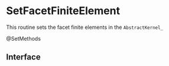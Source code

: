 # SetFacetFiniteElement

This routine sets the facet finite elements in the `AbstractKernel_`

<span class="badge badge--secondary"> @SetMethods </span>

## Interface
